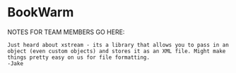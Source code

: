 # BookWarm

NOTES FOR TEAM MEMBERS GO HERE:
~~~~~~~~~~~~~~~~~~~~~~~~~~~~~~~
Just heard about xstream - its a library that allows you to pass in an object (even custom objects) and stores it as an XML file. Might make things pretty easy on us for file formatting.
-Jake

